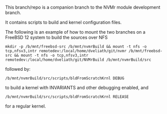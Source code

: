 This branch/repo is a companion branch to the NVMr module development
branch.

It contains scripts to build and kernel configuration files.

The following is an example of how to mount the two branches on a FreeBSD 12
system to build the sources over NFS
```
mkdir -p /b/mnt/freebsd-src /b/mnt/nvmrBuild && mount -t nfs -o tcp,nfsv3,intr remotedev:/local/home/dveliath/git/nvmr /b/mnt/freebsd-src && mount -t nfs -o tcp,nfsv3,intr remotedev:/local/home/dveliath/git/NVMrBuild /b/mnt/nvmrBuild/src
```

followed by:
```
/b/mnt/nvmrBuild/src/scripts/bldFromScratchKrnl DEBUG
```
to build a kernel with INVARIANTS and other debugging enabled, and
```
/b/mnt/nvmrBuild/src/scripts/bldFromScratchKrnl RELEASE
```
for a regular kernel.
